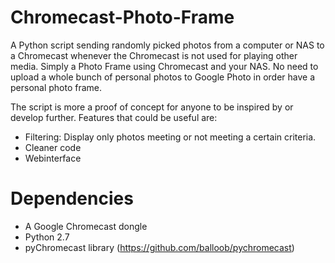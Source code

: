 # Chromecast-Photo-Frame
A Python script sending randomly picked photos from a computer or NAS to a Chromecast whenever the Chromecast is not used for playing other media. Simply a Photo Frame using Chromecast and your NAS. No need to upload a whole bunch of personal photos to Google Photo in order have a personal photo frame.

The script is more a proof of concept for anyone to be inspired by or develop further. Features that could be useful are:
- Filtering: Display only photos meeting or not meeting a certain criteria.
- Cleaner code
- Webinterface


# Dependencies
- A Google Chromecast dongle
- Python 2.7
- pyChromecast library (https://github.com/balloob/pychromecast)
